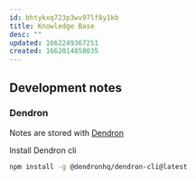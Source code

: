 ```yaml
---
id: bhtykxq723p3wv97lf8y1kb
title: Knowledge Base
desc: ""
updated: 1662249367251
created: 1662014858035
---
```


## Development notes

### Dendron

Notes are stored with [Dendron](https://wiki.dendron.so/)

Install Dendron cli

```bash
npm install -g @dendronhq/dendron-cli@latest
```
